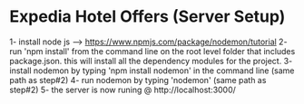 # Expedia Hotel Offers (Server Setup)

1- install node js --> https://www.npmjs.com/package/nodemon/tutorial 
2- run 'npm install' from the command line on the root level folder that includes package.json. this will install all the 
dependency modules for the project.
3- install nodemon by typing 'npm install nodemon' in the command line (same path as step#2)
4- run nodemon by typing 'nodemon' (same path as step#2)
5- the server is now runing @ http://localhost:3000/